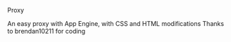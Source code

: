Proxy

An easy proxy with App Engine, with CSS and HTML modifications
Thanks to  brendan10211 for coding
